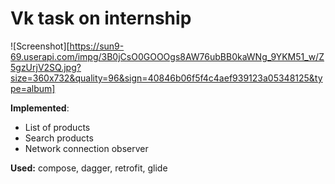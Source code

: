 # Vk task on internship

![Screenshot][https://sun9-69.userapi.com/impg/3B0jCsO0GOOOgs8AW76ubBB0kaWNg_9YKM51_w/Z5gzUrjV2SQ.jpg?size=360x732&quality=96&sign=40846b06f5f4c4aef939123a05348125&type=album]

__Implemented__: 
- List of products
- Search products
- Network connection observer

__Used:__ compose, dagger, retrofit, glide
